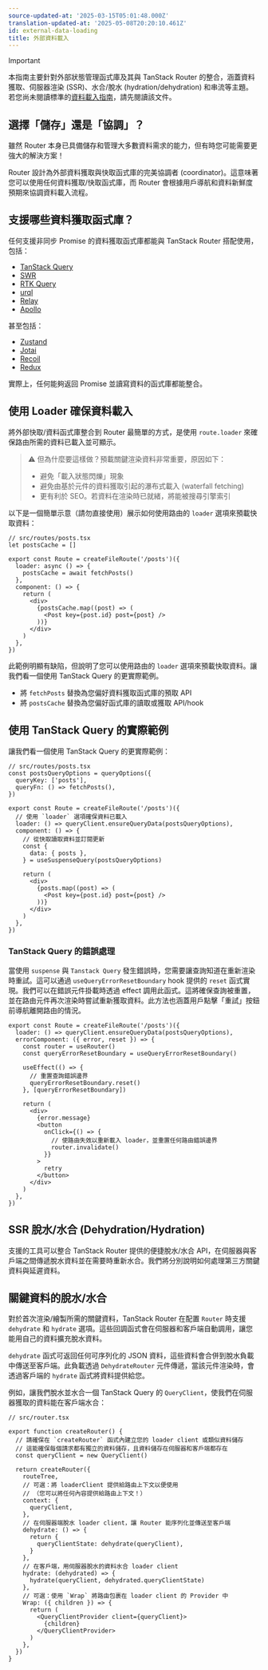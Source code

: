 ```yaml
---
source-updated-at: '2025-03-15T05:01:48.000Z'
translation-updated-at: '2025-05-08T20:20:10.461Z'
id: external-data-loading
title: 外部資料載入
---
```


> [!IMPORTANT]
> 本指南主要針對外部狀態管理函式庫及其與 TanStack Router 的整合，涵蓋資料獲取、伺服器渲染 (SSR)、水合/脫水 (hydration/dehydration) 和串流等主題。若您尚未閱讀標準的[資料載入指南](./data-loading.md)，請先閱讀該文件。

## 選擇「儲存」還是「協調」？

雖然 Router 本身已具備儲存和管理大多數資料需求的能力，但有時您可能需要更強大的解決方案！

Router 設計為外部資料獲取與快取函式庫的完美協調者 (coordinator)。這意味著您可以使用任何資料獲取/快取函式庫，而 Router 會根據用戶導航和資料新鮮度預期來協調資料載入流程。

## 支援哪些資料獲取函式庫？

任何支援非同步 Promise 的資料獲取函式庫都能與 TanStack Router 搭配使用，包括：

- [TanStack Query](https://tanstack.com/query/latest/docs/react/overview)
- [SWR](https://swr.vercel.app/)
- [RTK Query](https://redux-toolkit.js.org/rtk-query/overview)
- [urql](https://formidable.com/open-source/urql/)
- [Relay](https://relay.dev/)
- [Apollo](https://www.apollographql.com/docs/react/)

甚至包括：

- [Zustand](https://zustand-demo.pmnd.rs/)
- [Jotai](https://jotai.org/)
- [Recoil](https://recoiljs.org/)
- [Redux](https://redux.js.org/)

實際上，任何能夠返回 Promise 並讀寫資料的函式庫都能整合。

## 使用 Loader 確保資料載入

將外部快取/資料函式庫整合到 Router 最簡單的方式，是使用 `route.loader` 來確保路由所需的資料已載入並可顯示。

> ⚠️ 但為什麼要這樣做？預載關鍵渲染資料非常重要，原因如下：
>
> - 避免「載入狀態閃爍」現象
> - 避免由基於元件的資料獲取引起的瀑布式載入 (waterfall fetching)
> - 更有利於 SEO。若資料在渲染時已就緒，將能被搜尋引擎索引

以下是一個簡單示意（請勿直接使用）展示如何使用路由的 `loader` 選項來預載快取資料：

```tsx
// src/routes/posts.tsx
let postsCache = []

export const Route = createFileRoute('/posts')({
  loader: async () => {
    postsCache = await fetchPosts()
  },
  component: () => {
    return (
      <div>
        {postsCache.map((post) => (
          <Post key={post.id} post={post} />
        ))}
      </div>
    )
  },
})
```

此範例明顯有缺陷，但說明了您可以使用路由的 `loader` 選項來預載快取資料。讓我們看一個使用 TanStack Query 的更實際範例。

- 將 `fetchPosts` 替換為您偏好資料獲取函式庫的預取 API
- 將 `postsCache` 替換為您偏好函式庫的讀取或獲取 API/hook

## 使用 TanStack Query 的實際範例

讓我們看一個使用 TanStack Query 的更實際範例：

```tsx
// src/routes/posts.tsx
const postsQueryOptions = queryOptions({
  queryKey: ['posts'],
  queryFn: () => fetchPosts(),
})

export const Route = createFileRoute('/posts')({
  // 使用 `loader` 選項確保資料已載入
  loader: () => queryClient.ensureQueryData(postsQueryOptions),
  component: () => {
    // 從快取讀取資料並訂閱更新
    const {
      data: { posts },
    } = useSuspenseQuery(postsQueryOptions)

    return (
      <div>
        {posts.map((post) => (
          <Post key={post.id} post={post} />
        ))}
      </div>
    )
  },
})
```

### TanStack Query 的錯誤處理

當使用 `suspense` 與 `Tanstack Query` 發生錯誤時，您需要讓查詢知道在重新渲染時重試。這可以通過 `useQueryErrorResetBoundary` hook 提供的 `reset` 函式實現。我們可以在錯誤元件掛載時透過 effect 調用此函式。這將確保查詢被重置，並在路由元件再次渲染時嘗試重新獲取資料。此方法也涵蓋用戶點擊「重試」按鈕前導航離開路由的情況。

```tsx
export const Route = createFileRoute('/posts')({
  loader: () => queryClient.ensureQueryData(postsQueryOptions),
  errorComponent: ({ error, reset }) => {
    const router = useRouter()
    const queryErrorResetBoundary = useQueryErrorResetBoundary()

    useEffect(() => {
      // 重置查詢錯誤邊界
      queryErrorResetBoundary.reset()
    }, [queryErrorResetBoundary])

    return (
      <div>
        {error.message}
        <button
          onClick={() => {
            // 使路由失效以重新載入 loader，並重置任何路由錯誤邊界
            router.invalidate()
          }}
        >
          retry
        </button>
      </div>
    )
  },
})
```

## SSR 脫水/水合 (Dehydration/Hydration)

支援的工具可以整合 TanStack Router 提供的便捷脫水/水合 API，在伺服器與客戶端之間傳遞脫水資料並在需要時重新水合。我們將分別說明如何處理第三方關鍵資料與延遲資料。

## 關鍵資料的脫水/水合

對於首次渲染/繪製所需的關鍵資料，TanStack Router 在配置 `Router` 時支援 `dehydrate` 和 `hydrate` 選項。這些回調函式會在伺服器和客戶端自動調用，讓您能用自己的資料擴充脫水資料。

`dehydrate` 函式可返回任何可序列化的 JSON 資料，這些資料會合併到脫水負載中傳送至客戶端。此負載透過 `DehydrateRouter` 元件傳遞，當該元件渲染時，會透過客戶端的 `hydrate` 函式將資料提供給您。

例如，讓我們脫水並水合一個 TanStack Query 的 `QueryClient`，使我們在伺服器獲取的資料能在客戶端水合：

```tsx
// src/router.tsx

export function createRouter() {
  // 請確保在 `createRouter` 函式內建立您的 loader client 或類似資料儲存
  // 這能確保每個請求都有獨立的資料儲存，且資料儲存在伺服器和客戶端都存在
  const queryClient = new QueryClient()

  return createRouter({
    routeTree,
    // 可選：將 loaderClient 提供給路由上下文以便使用
    // （您可以將任何內容提供給路由上下文！）
    context: {
      queryClient,
    },
    // 在伺服器端脫水 loader client，讓 Router 能序列化並傳送至客戶端
    dehydrate: () => {
      return {
        queryClientState: dehydrate(queryClient),
      }
    },
    // 在客戶端，用伺服器脫水的資料水合 loader client
    hydrate: (dehydrated) => {
      hydrate(queryClient, dehydrated.queryClientState)
    },
    // 可選：使用 `Wrap` 將路由包裹在 loader client 的 Provider 中
    Wrap: ({ children }) => {
      return (
        <QueryClientProvider client={queryClient}>
          {children}
        </QueryClientProvider>
      )
    },
  })
}
```
